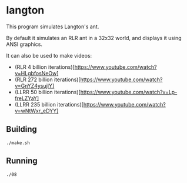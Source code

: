 langton
=======

This program simulates Langton's ant.

By default it simulates an RLR ant in a 32x32 world, and displays it using ANSI
graphics.

It can also be used to make videos:

* (RLR 4 billion iterations)[https://www.youtube.com/watch?v=HLgbfosNeOw]
* (RLR 272 billion iterations)[https://www.youtube.com/watch?v=GnYZ4ysujIY]
* (LLRR 50 billion iterations)[https://www.youtube.com/watch?v=Lp-freLZYaY]
* (LLRR 235 billion iterations)[https://www.youtube.com/watch?v=wNtWxr_eDYY]

Building
--------

    ./make.sh

Running
-------

    ./08
